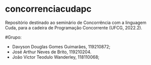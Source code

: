 # concorrenciacudapc
Repositório destinado ao seminário de Concorrência com a linguagem Cuda, para a cadeira de Programação Concorrente (UFCG, 2022.2).

#Grupo:

- Davyson Douglas Gomes Guimarães, 119210872;
- José Arthur Neves de Brito, 119210204. 
- João Victor Teodulo Wanderley, 118110068;
